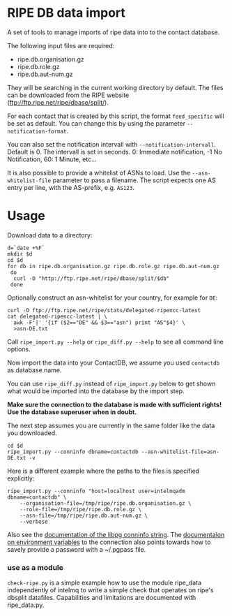 RIPE DB data import
==========================
A set of tools to manage imports of ripe data into to the contact database.

The following input files are required:

* ripe.db.organisation.gz
* ripe.db.role.gz
* ripe.db.aut-num.gz

They will be searching in the current working directory by default.
The files can be downloaded
from the RIPE website (ftp://ftp.ripe.net/ripe/dbase/split/).

For each contact that is created by this script, the format `feed_specific`
will be set as default. You can change this by using the parameter
`--notification-format`.

You can also set the notification intervall with `--notification-intervall`.
Default is 0. The intervall is set in seconds. 0: Immediate notification,
-1 No Notification, 60: 1 Minute, etc...

It is also possible to provide a whitelist of ASNs to load. Use the ``--asn-whitelist-file``
parameter to pass a filename. The script expects one AS entry per line, with
the AS-prefix, e.g. ``AS123``.

Usage
=====

Download data to a directory:

```
d=`date +%F`
mkdir $d
cd $d
for db in ripe.db.organisation.gz ripe.db.role.gz ripe.db.aut-num.gz
 do
  curl -O "http://ftp.ripe.net/ripe/dbase/split/$db"
 done
```

Optionally construct an asn-whitelist for your country, for example for `DE`:
```shell
curl -O ftp://ftp.ripe.net/ripe/stats/delegated-ripencc-latest
cat delegated-ripencc-latest | \
  awk -F'|' '{if ($2=="DE" && $3=="asn") print "AS"$4}' \
  >asn-DE.txt
```

Call `ripe_import.py --help` or `ripe_diff.py --help`
to see all command line options.

Now import the data into your ContactDB, we assume you used `contactdb` as
database name.

You can use `ripe_diff.py` instead of `ripe_import.py` below
to get shown what would be imported into the database by the import step.

**Make sure the connection to the database is made
with sufficient rights! Use the database superuser when in doubt.**

The next step assumes you are currently in the same folder like the data you
downloaded.

```
cd $d
ripe_import.py --conninfo dbname=contactdb --asn-whitelist-file=asn-DE.txt -v
```

Here is a different example where the paths to the files is specified
explicitly:

```
ripe_import.py --conninfo "host=localhost user=intelmqadm dbname=contactdb" \
    --organisation-file=/tmp/ripe/ripe.db.organisation.gz \
    --role-file=/tmp/ripe/ripe.db.role.gz \
    --asn-file=/tmp/ripe/ripe.db.aut-num.gz \
    --verbose
```

Also see the
[documentation of the libpg conninfo string](https://www.postgresql.org/docs/current/static/libpq-connect.html#LIBPQ-CONNSTRING).
The [documentaion on environment variables](https://www.postgresql.org/docs/current/static/libpq-envars.html) to the connection also
points towards how to savely provide a password with a ~/.pgpass file.

### use as a module
`check-ripe.py` is a simple example how to use the module
ripe_data independently of intelmq to write a simple check
that operates on ripe's dbsplit datafiles. Capabilities and limitations
are documented with ripe_data.py.
